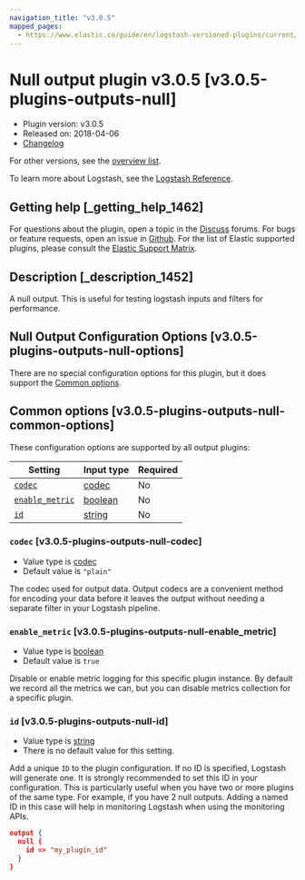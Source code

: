 ```yaml
---
navigation_title: "v3.0.5"
mapped_pages:
  - https://www.elastic.co/guide/en/logstash-versioned-plugins/current/v3.0.5-plugins-outputs-null.html
---
```


# Null output plugin v3.0.5 [v3.0.5-plugins-outputs-null]


* Plugin version: v3.0.5
* Released on: 2018-04-06
* [Changelog](https://github.com/logstash-plugins/logstash-output-null/blob/v3.0.5/CHANGELOG.md)

For other versions, see the [overview list](output-null-index.md).

To learn more about Logstash, see the [Logstash Reference](logstash://reference/index.md).

## Getting help [_getting_help_1462]

For questions about the plugin, open a topic in the [Discuss](http://discuss.elastic.co) forums. For bugs or feature requests, open an issue in [Github](https://github.com/logstash-plugins/logstash-output-null). For the list of Elastic supported plugins, please consult the [Elastic Support Matrix](https://www.elastic.co/support/matrix#matrix_logstash_plugins).


## Description [_description_1452]

A null output. This is useful for testing logstash inputs and filters for performance.


## Null Output Configuration Options [v3.0.5-plugins-outputs-null-options]

There are no special configuration options for this plugin, but it does support the [Common options](v3-0-5-plugins-outputs-null.md#v3.0.5-plugins-outputs-null-common-options).


## Common options [v3.0.5-plugins-outputs-null-common-options]

These configuration options are supported by all output plugins:

| Setting | Input type | Required |
| --- | --- | --- |
| [`codec`](v3-0-5-plugins-outputs-null.md#v3.0.5-plugins-outputs-null-codec) | [codec](logstash://reference/configuration-file-structure.md#codec) | No |
| [`enable_metric`](v3-0-5-plugins-outputs-null.md#v3.0.5-plugins-outputs-null-enable_metric) | [boolean](logstash://reference/configuration-file-structure.md#boolean) | No |
| [`id`](v3-0-5-plugins-outputs-null.md#v3.0.5-plugins-outputs-null-id) | [string](logstash://reference/configuration-file-structure.md#string) | No |

### `codec` [v3.0.5-plugins-outputs-null-codec]

* Value type is [codec](logstash://reference/configuration-file-structure.md#codec)
* Default value is `"plain"`

The codec used for output data. Output codecs are a convenient method for encoding your data before it leaves the output without needing a separate filter in your Logstash pipeline.


### `enable_metric` [v3.0.5-plugins-outputs-null-enable_metric]

* Value type is [boolean](logstash://reference/configuration-file-structure.md#boolean)
* Default value is `true`

Disable or enable metric logging for this specific plugin instance. By default we record all the metrics we can, but you can disable metrics collection for a specific plugin.


### `id` [v3.0.5-plugins-outputs-null-id]

* Value type is [string](logstash://reference/configuration-file-structure.md#string)
* There is no default value for this setting.

Add a unique `ID` to the plugin configuration. If no ID is specified, Logstash will generate one. It is strongly recommended to set this ID in your configuration. This is particularly useful when you have two or more plugins of the same type. For example, if you have 2 null outputs. Adding a named ID in this case will help in monitoring Logstash when using the monitoring APIs.

```json
output {
  null {
    id => "my_plugin_id"
  }
}
```



